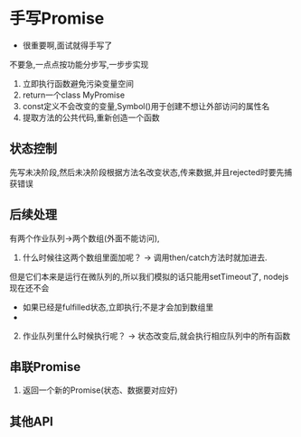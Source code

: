 # 手写Promise

- 很重要啊,面试就得手写了

不要急,一点点按功能分步写,一步步实现


1. 立即执行函数避免污染变量空间
2. return一个class MyPromise
3. const定义不会改变的变量,Symbol()用于创建不想让外部访问的属性名
4. 提取方法的公共代码,重新创造一个函数


##  状态控制

先写未决阶段,然后未决阶段根据方法名改变状态,传来数据,并且rejected时要先捕获错误

## 后续处理

有两个作业队列->两个数组(外面不能访问),
1. 什么时候往这两个数组里面加呢？ -> 调用then/catch方法时就加进去.

但是它们本来是运行在微队列的,所以我们模拟的话只能用setTimeout了, nodejs现在还不会

- 如果已经是fulfilled状态,立即执行;不是才会加到数组里
- 

2. 作业队列里什么时候执行呢？  ->  状态改变后,就会执行相应队列中的所有函数

## 串联Promise

1. 返回一个新的Promise(状态、数据要对应好)


## 其他API


